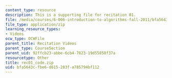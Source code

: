 ```yaml
---
content_type: resource
description: This is a supporting file for recitation 01.
file: /media/courses/6-006-introduction-to-algorithms-fall-2011/bfa5643cfbe6d615283fa785794bf112_rec01_code.zip
file_type: application/zip
learning_resource_types:
- Videos
ocw_type: OCWFile
parent_title: Recitation Videos
parent_type: CourseSection
parent_uid: 92ffcb23-abbe-6cb4-7823-19d55858f37a
resourcetype: Other
title: rec01_code.zip
uid: bfa5643c-fbe6-d615-283f-a785794bf112
---
```

